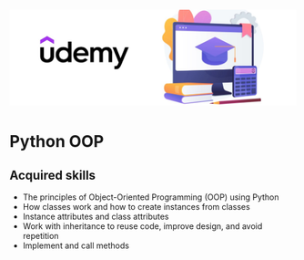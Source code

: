 # <p align="center"> ![alt text](https://github.com/Dimitrov-S-Dev-Python/Python_OOP/blob/master/udemy_github.jpg) <p>
# Python OOP
## Acquired skills
- The principles of Object-Oriented Programming (OOP) using Python
- How classes work and how to create instances from classes
- Instance attributes and class attributes
- Work with inheritance to reuse code, improve design, and avoid repetition
- Implement and call methods